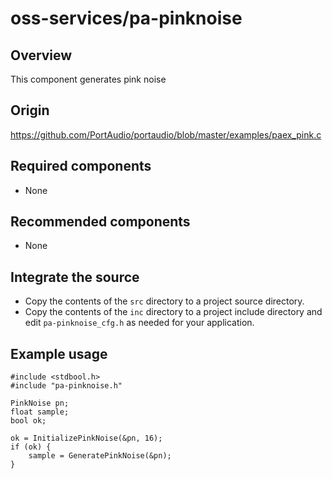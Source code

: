 # oss-services/pa-pinknoise

## Overview

This component generates pink noise

## Origin

https://github.com/PortAudio/portaudio/blob/master/examples/paex_pink.c

## Required components

- None

## Recommended components

- None

## Integrate the source

- Copy the contents of the `src` directory to a project source directory.
- Copy the contents of the `inc` directory to a project include directory
  and edit `pa-pinknoise_cfg.h` as needed for your application.

## Example usage

```
#include <stdbool.h>
#include "pa-pinknoise.h"

PinkNoise pn;
float sample;
bool ok;

ok = InitializePinkNoise(&pn, 16);
if (ok) {
    sample = GeneratePinkNoise(&pn);
}
```

